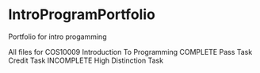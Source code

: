 # IntroProgramPortfolio
Portfolio for intro progamming

All files for COS10009 Introduction To Programming
COMPLETE
  Pass Task
  Credit Task
INCOMPLETE
  High Distinction Task
